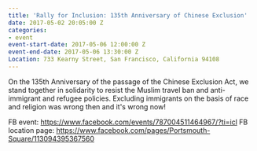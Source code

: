 ```yaml
---
title: 'Rally for Inclusion: 135th Anniversary of Chinese Exclusion'
date: 2017-05-02 20:05:00 Z
categories:
- event
event-start-date: 2017-05-06 12:00:00 Z
event-end-date: 2017-05-06 13:30:00 Z
Location: 733 Kearny Street, San Francisco, California 94108
---
```


On the 135th Anniversary of the passage of the Chinese Exclusion Act, we stand together in solidarity to resist the Muslim travel ban and anti-immigrant and refugee policies. Excluding immigrants on the basis of race and religion was wrong then and it's wrong now!

FB event: https://www.facebook.com/events/787004511464967/?ti=icl
FB location page: https://www.facebook.com/pages/Portsmouth-Square/113094395367560

